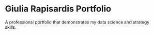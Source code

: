 # Giulia Rapisardis Portfolio
A professional portfolio that demonstrates my data science and strategy skills.
